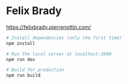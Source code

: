 # Felix Brady

https://felixbrady.pierrenottin.com/

```bash
# Install dependencies (only the first time)
npm install

# Run the local server at localhost:3000
npm run dev

# Build for production
npm run build
```
